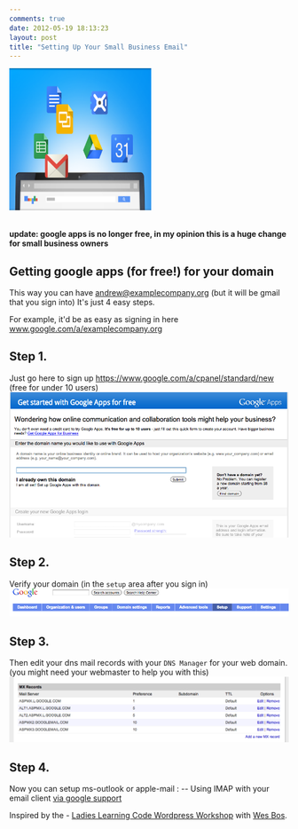 ```yaml
---
comments: true
date: 2012-05-19 18:13:23
layout: post
title: "Setting Up Your Small Business Email"
---
```


<div class="writings-main-img">
  <img src="/images/posts/google-apps-welcome.png" height="256" width="256" alt="ladies learning code logo" />  
</div>
<br>

**update: google apps is no longer free, in my opinion this is a huge change for small business owners**

## Getting google apps (for free!) for your domain  

This way you can have andrew@examplecompany.org (but it will be gmail that you sign into)
It's just 4 easy steps.

For example, it'd be as easy as signing in here www.google.com/a/examplecompany.org

## Step 1.
 Just go here to sign up https://www.google.com/a/cpanel/standard/new (free for under 10 users)
[![setup google-apps-step1](/images/posts/google-apps-step1.png)](http://andxyz.com/images/posts/google-apps-step1.png)

## Step 2.
 Verify your domain (in the <code>setup</code> area after you sign in)
[![setup google-apps-step1](/images/posts/google-apps-step2.png)](http://andxyz.com/images/posts/google-apps-step1.png)

## Step 3.
 Then edit your dns mail records with your <code>DNS Manager</code> for your web domain. (you might need your webmaster to help you with this)
[![setup google-apps-step3](/images/posts/google-apps-step3.png)](http://andxyz.com/images/posts/google-apps-step1.png)

## Step 4.
 Now you can setup ms-outlook or apple-mail :
-- Using IMAP with your email client [via google support][google-support]

Inspired by the - [Ladies Learning Code Wordpress Workshop][llc-wordpress] with [Wes Bos](http://wesbos.com/).

[llc-wordpress]: http://ladieslearningcode.com/2012/11/wordpress-for-beginners-is-back-and-these-are-the-mentors/
[google-support]: http://support.google.com/mail/bin/answer.py?hl=en&answer=75726
